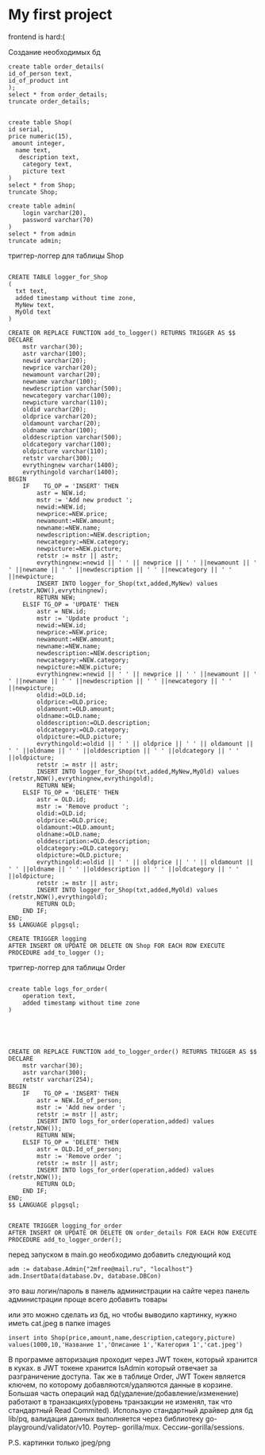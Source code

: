 # My first project
 frontend is hard:(



Создание необходимых бд
```
create table order_details(
id_of_person text,
id_of_product int
);
select * from order_details;
truncate order_details;


create table Shop(
id serial,
price numeric(15),
 amount integer,
  name text,
   description text,
    category text,
    picture text
)
select * from Shop;
truncate Shop;

create table admin(
    login varchar(20),
    password varchar(70)
)
select * from admin
truncate admin;

```




триггер-логгер для таблицы Shop
```

CREATE TABLE logger_for_Shop
(
  txt text,
  added timestamp without time zone,
  MyNew text,
  MyOld text
)

CREATE OR REPLACE FUNCTION add_to_logger() RETURNS TRIGGER AS $$
DECLARE
    mstr varchar(30);
    astr varchar(100);
    newid varchar(20);
    newprice varchar(20);
    newamount varchar(20);
    newname varchar(100);
    newdescription varchar(500);
    newcategory varchar(100);
    newpicture varchar(110);
    oldid varchar(20);
    oldprice varchar(20);
    oldamount varchar(20);
    oldname varchar(100);
    olddescription varchar(500);
    oldcategory varchar(100);
    oldpicture varchar(110);
    retstr varchar(300);
    evrythingnew varchar(1400);
    evrythingold varchar(1400);
BEGIN
    IF    TG_OP = 'INSERT' THEN
        astr = NEW.id;
        mstr := 'Add new product ';
        newid:=NEW.id;
        newprice:=NEW.price;
        newamount:=NEW.amount;
        newname:=NEW.name;
        newdescription:=NEW.description;
        newcategory:=NEW.category;
        newpicture:=NEW.picture;
        retstr := mstr || astr;
        evrythingnew:=newid || ' ' || newprice || ' ' ||newamount || ' ' ||newname || ' ' ||newdescription || ' ' ||newcategory || ' ' ||newpicture;
        INSERT INTO logger_for_Shop(txt,added,MyNew) values (retstr,NOW(),evrythingnew);
        RETURN NEW;
    ELSIF TG_OP = 'UPDATE' THEN
        astr = NEW.id;
        mstr := 'Update product ';
        newid:=NEW.id;
        newprice:=NEW.price;
        newamount:=NEW.amount;
        newname:=NEW.name;
        newdescription:=NEW.description;
        newcategory:=NEW.category;
        newpicture:=NEW.picture;
        evrythingnew:=newid || ' ' || newprice || ' ' ||newamount || ' ' ||newname || ' ' ||newdescription || ' ' ||newcategory || ' ' ||newpicture;
        oldid:=OLD.id;
        oldprice:=OLD.price;
        oldamount:=OLD.amount;
        oldname:=OLD.name;
        olddescription:=OLD.description;
        oldcategory:=OLD.category;
        oldpicture:=OLD.picture;
        evrythingold:=oldid || ' ' || oldprice || ' ' || oldamount || ' ' ||oldname || ' ' ||olddescription || ' ' ||oldcategory || ' ' ||oldpicture;
        retstr := mstr || astr;
        INSERT INTO logger_for_Shop(txt,added,MyNew,MyOld) values (retstr,NOW(),evrythingnew,evrythingold);
        RETURN NEW;
    ELSIF TG_OP = 'DELETE' THEN
        astr = OLD.id;
        mstr := 'Remove product ';
        oldid:=OLD.id;
        oldprice:=OLD.price;
        oldamount:=OLD.amount;
        oldname:=OLD.name;
        olddescription:=OLD.description;
        oldcategory:=OLD.category;
        oldpicture:=OLD.picture;
        evrythingold:=oldid || ' ' || oldprice || ' ' || oldamount || ' ' ||oldname || ' ' ||olddescription || ' ' ||oldcategory || ' ' ||oldpicture;
        retstr := mstr || astr;
        INSERT INTO logger_for_Shop(txt,added,MyOld) values (retstr,NOW(),evrythingold);
        RETURN OLD;
    END IF;
END;
$$ LANGUAGE plpgsql;

CREATE TRIGGER logging
AFTER INSERT OR UPDATE OR DELETE ON Shop FOR EACH ROW EXECUTE PROCEDURE add_to_logger ();

```


триггер-логгер для таблицы Order

```

create table logs_for_order(
    operation text,
    added timestamp without time zone
)





CREATE OR REPLACE FUNCTION add_to_logger_order() RETURNS TRIGGER AS $$
DECLARE
    mstr varchar(30);
    astr varchar(300);
    retstr varchar(254);
BEGIN
    IF    TG_OP = 'INSERT' THEN
        astr = NEW.Id_of_person;
        mstr := 'Add new order ';
        retstr := mstr || astr;
        INSERT INTO logs_for_order(operation,added) values (retstr,NOW());
        RETURN NEW;
    ELSIF TG_OP = 'DELETE' THEN
        astr = OLD.Id_of_person;
        mstr := 'Remove order ';
        retstr := mstr || astr;
        INSERT INTO logs_for_order(operation,added) values (retstr,NOW());
        RETURN OLD;
    END IF;
END;
$$ LANGUAGE plpgsql;


CREATE TRIGGER logging_for_order
AFTER INSERT OR UPDATE OR DELETE ON order_details FOR EACH ROW EXECUTE PROCEDURE add_to_logger_order();

```
перед запуском в main.go необходимо добавить следующий код

```
adm := database.Admin{"2mfree@mail.ru", "localhost"}
adm.InsertData(database.Dv, database.DBCon)
```

это ваш логин/пароль в панель администрации на сайте
через панель администрации проще всего добавить товары



или это можно сделать из бд, но чтобы выводило картинку, нужно иметь cat.jpeg в папке images

```
insert into Shop(price,amount,name,description,category,picture) values(1000,10,'Название 1','Описание 1','Категория 1','cat.jpeg')
```



В программе авторизация проходит через JWT токен, который хранится в куках. в JWT токене хранится IsAdmin который отвечает за разграничение доступа.
Так же в таблице Order, JWT Токен является ключем, по которому добавляются/удаляются данные в корзине.
Большая часть операций над бд(удаление/добавление/изменение) работают в транзакциях(уровень транзакции не изменял, так что стандартный Read Commited).
Использую стандартный драйвер для бд lib/pq, валидация данных выполняется через библиотеку go-playground/validator/v10. Роутер- gorilla/mux. Сессии-gorilla/sessions.

P.S. картинки только jpeg/png






